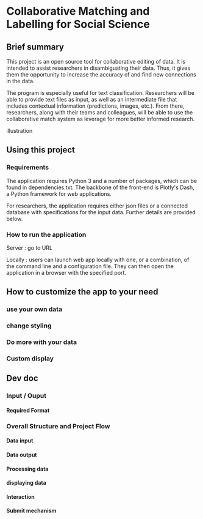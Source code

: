 # Collaborative Matching and Labelling for Social Science #

## Brief summary ##
  This project is an open source tool for collaborative editing of data. It is intended to assist researchers in disambiguating their data. Thus, it gives them the opportunity to increase the accuracy of and find new connections in the data. 
  
  The program is especially useful for text classification. Researchers will be able to provide text files as input, as well as an intermediate file that includes contextual information (predictions, images, etc.). From there, researchers, along with their teams and colleagues, will be able to use the collaborative match system as leverage for more better informed research.

illustration

## Using this project ##
### Requirements ###
  The application requires Python 3 and a number of packages, which can be found in dependencies.txt. 
  The backbone of the front-end is Plotly's Dash, a Python framework for web applications.
  
  For researchers, the application requires either json files or a connected database with specifications for the input data. Further details are provided below.

  
### How to run the application ###
  Server : go to URL
  
  Locally : users can launch web app locally with one, or a combination, of the command line and a configuration file. They can then open the application in a browser with the specified port.

## How to customize the app to your need ##
### use your own data ###
### change styling ###
### Do more with your data ###
### Custom display ###

## Dev doc ##

### Input / Ouput ###
#### Required Format ####

### Overall Structure and Project Flow ###
#### Data input
#### Data output
#### Processing data
#### displaying data
#### Interaction
#### Submit mechanism

